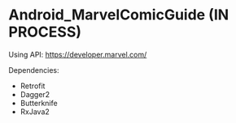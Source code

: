 # Android_MarvelComicGuide (IN PROCESS)

Using API: https://developer.marvel.com/

Dependencies:
  - Retrofit
  - Dagger2
  - Butterknife
  - RxJava2

